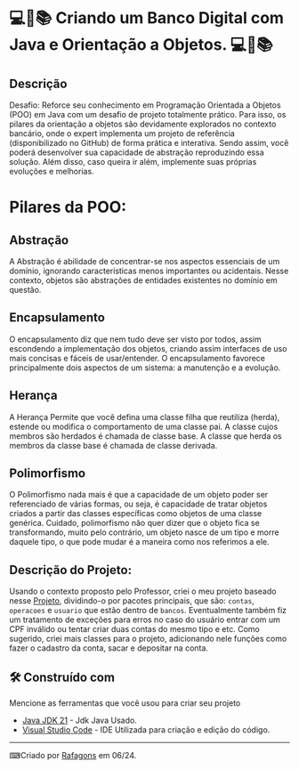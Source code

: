 # 💻📖📚   Criando um Banco Digital com Java e Orientação a Objetos.  💻📖📚


## Descrição

Desafio: Reforce seu conhecimento em Programação Orientada a Objetos (POO) em Java com um desafio de projeto totalmente prático. Para isso, os pilares da orientação a objetos são devidamente explorados no contexto bancário, onde o expert implementa um projeto de referência (disponibilizado no GitHub) de forma prática e interativa. Sendo assim, você poderá desenvolver sua capacidade de abstração reproduzindo essa solução. Além disso, caso queira ir além, implemente suas próprias evoluções e melhorias.

# Pilares da POO:

## Abstração
A Abstração é abilidade de concentrar-se nos aspectos essenciais de um domínio, ignorando características menos importantes ou acidentais. Nesse contexto, objetos são abstrações de entidades existentes no domínio em questão.

## Encapsulamento
O encapsulamento diz que nem tudo deve ser visto por todos, assim escondendo a implementação dos objetos, criando assim interfaces de uso mais concisas e fáceis de usar/entender. O encapsulamento favorece principalmente dois aspectos de um sistema: a manutenção e a evolução.

## Herança
A Herança Permite que você defina uma classe filha que reutiliza (herda), estende ou modifica o comportamento de uma classe pai. A classe cujos membros são herdados é chamada de classe base. A classe que herda os membros da classe base é chamada de classe derivada.

## Polimorfismo
O Polimorfismo nada mais é que a capacidade de um objeto poder ser referenciado de várias formas, ou seja, é capacidade de tratar objetos criados a partir das classes específicas como objetos de uma classe genérica. Cuidado, polimorfismo não quer dizer que o objeto fica se transformando, muito pelo contrário, um objeto nasce de um tipo e morre daquele tipo, o que pode mudar é a maneira como nos referimos a ele.

## Descrição do Projeto:

Usando o contexto proposto pelo Professor, criei o meu projeto baseado nesse [Projeto](https://github.com/falvojr/lab-banco-digital-oo.git), dividindo-o por pacotes principais, que são: `contas`, `operacoes` e `usuario` que estão dentro de `bancos`. Eventualmente também fiz um tratamento de exceções para erros no caso do usuário entrar com um CPF inválido ou tentar criar duas contas do mesmo tipo e etc.
Como sugerido, criei mais classes para o projeto, adicionando nele funções como fazer o cadastro da conta, sacar e depositar na conta.

## 🛠️ Construído com

Mencione as ferramentas que você usou para criar seu projeto

* [Java JDK 21](https://www.oracle.com/middleeast/java/technologies/downloads/) - Jdk Java Usado.
* [Visual Studio Code](https://code.visualstudio.com/) - IDE Utilizada para criação e edição do código.

---


⌨Criado por [Rafagons](https://github.com/Rafagons) em 06/24.

